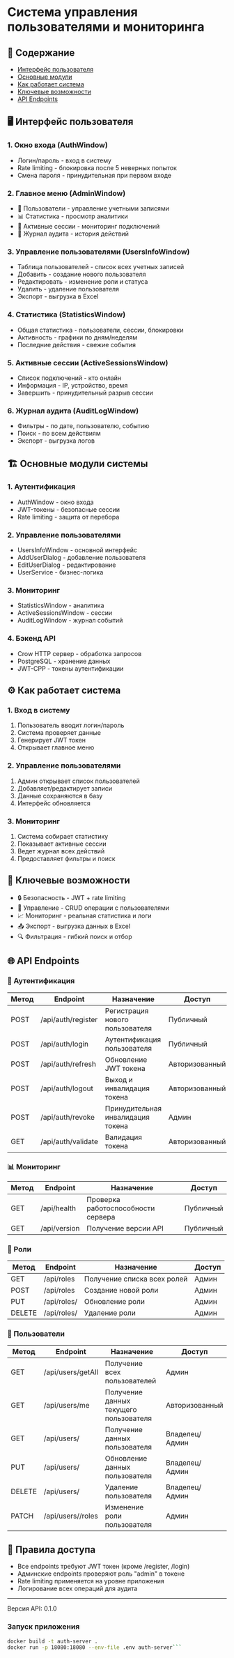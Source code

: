 # Система управления пользователями и мониторинга

## 📖 Содержание
- [Интерфейс пользователя](#интерфейс-пользователя)
- [Основные модули](#основные-модули-системы)
- [Как работает система](#как-работает-система)
- [Ключевые возможности](#ключевые-возможности)
- [API Endpoints](#api-endpoints)

## 🖥 Интерфейс пользователя

### 1. Окно входа (AuthWindow)
- Логин/пароль - вход в систему
- Rate limiting - блокировка после 5 неверных попыток
- Смена пароля - принудительная при первом входе

### 2. Главное меню (AdminWindow)
- 👥 Пользователи - управление учетными записями
- 📊 Статистика - просмотр аналитики
- 🔗 Активные сессии - мониторинг подключений
- 📝 Журнал аудита - история действий

### 3. Управление пользователями (UsersInfoWindow)
- Таблица пользователей - список всех учетных записей
- Добавить - создание нового пользователя
- Редактировать - изменение роли и статуса
- Удалить - удаление пользователя
- Экспорт - выгрузка в Excel

### 4. Статистика (StatisticsWindow)
- Общая статистика - пользователи, сессии, блокировки
- Активность - графики по дням/неделям
- Последние действия - свежие события

### 5. Активные сессии (ActiveSessionsWindow)
- Список подключений - кто онлайн
- Информация - IP, устройство, время
- Завершить - принудительный разрыв сессии

### 6. Журнал аудита (AuditLogWindow)
- Фильтры - по дате, пользователю, событию
- Поиск - по всем действиям
- Экспорт - выгрузка логов

## 🏗 Основные модули системы

### 1. Аутентификация
- AuthWindow - окно входа
- JWT-токены - безопасные сессии
- Rate limiting - защита от перебора

### 2. Управление пользователями
- UsersInfoWindow - основной интерфейс
- AddUserDialog - добавление пользователя
- EditUserDialog - редактирование
- UserService - бизнес-логика

### 3. Мониторинг
- StatisticsWindow - аналитика
- ActiveSessionsWindow - сессии
- AuditLogWindow - журнал событий

### 4. Бэкенд API
- Crow HTTP сервер - обработка запросов
- PostgreSQL - хранение данных
- JWT-CPP - токены аутентификации

## ⚙️ Как работает система

### 1. Вход в систему
1. Пользователь вводит логин/пароль
2. Система проверяет данные
3. Генерирует JWT токен
4. Открывает главное меню

### 2. Управление пользователями
1. Админ открывает список пользователей
2. Добавляет/редактирует записи
3. Данные сохраняются в базу
4. Интерфейс обновляется

### 3. Мониторинг
1. Система собирает статистику
2. Показывает активные сессии
3. Ведет журнал всех действий
4. Предоставляет фильтры и поиск

## 🚀 Ключевые возможности
- 🔒 Безопасность - JWT + rate limiting
- 👥 Управление - CRUD операции с пользователями
- 📈 Мониторинг - реальная статистика и логи
- 📤 Экспорт - выгрузка данных в Excel
- 🔍 Фильтрация - гибкий поиск и отбор

## 🌐 API Endpoints

### 🔐 Аутентификация

| Метод | Endpoint | Назначение | Доступ |
|-------|----------|-------------|---------|
| POST | /api/auth/register | Регистрация нового пользователя | Публичный |
| POST | /api/auth/login | Аутентификация пользователя | Публичный |
| POST | /api/auth/refresh | Обновление JWT токена | Авторизованный |
| POST | /api/auth/logout | Выход и инвалидация токена | Авторизованный |
| POST | /api/auth/revoke | Принудительная инвалидация токена | Админ |
| GET | /api/auth/validate | Валидация токена | Авторизованный |

### 📊 Мониторинг

| Метод | Endpoint | Назначение | Доступ |
|-------|----------|-------------|---------|
| GET | /api/health | Проверка работоспособности сервера | Публичный |
| GET | /api/version | Получение версии API | Публичный |

### 👥 Роли

| Метод | Endpoint | Назначение | Доступ |
|-------|----------|-------------|---------|
| GET | /api/roles | Получение списка всех ролей | Админ |
| POST | /api/roles | Создание новой роли | Админ |
| PUT | /api/roles/<int> | Обновление роли | Админ |
| DELETE | /api/roles/<int> | Удаление роли | Админ |

### 👤 Пользователи
| Метод | Endpoint | Назначение | Доступ |
|-------|----------|-------------|---------|
| GET | /api/users/getAll | Получение всех пользователей | Админ |
| GET | /api/users/me | Получение данных текущего пользователя | Авторизованный |
| GET | /api/users/<username> | Получение данных пользователя | Владелец/Админ |
| PUT | /api/users/<username> | Обновление данных пользователя | Владелец/Админ |
| DELETE | /api/users/<username> | Удаление пользователя | Владелец/Админ |
| PATCH | /api/users/<username>/roles | Изменение роли пользователя | Админ |

## 🔐 Правила доступа

- Все endpoints требуют JWT токен (кроме /register, /login)
- Админские endpoints проверяют роль "admin" в токене
- Rate limiting применяется на уровне приложения
- Логирование всех операций для аудита

---

Версия API: 0.1.0

### Запуск приложения

```bash
docker build -t auth-server .
docker run -p 18080:18080 --env-file .env auth-server```

